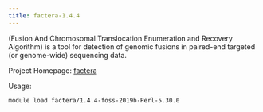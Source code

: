 ```yaml
---
title: factera-1.4.4
---
```

(Fusion And Chromosomal Translocation Enumeration and Recovery Algorithm) is a tool
 for detection of genomic fusions in paired-end targeted (or genome-wide) sequencing data.

Project Homepage: [factera](https://factera.stanford.edu/)

Usage:
```
module load factera/1.4.4-foss-2019b-Perl-5.30.0
```
